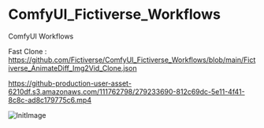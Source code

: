 # ComfyUI_Fictiverse_Workflows
ComfyUI Workflows

Fast Clone : https://github.com/Fictiverse/ComfyUI_Fictiverse_Workflows/blob/main/Fictiverse_AnimateDiff_Img2Vid_Clone.json

https://github-production-user-asset-6210df.s3.amazonaws.com/111762798/279233690-812c69dc-5e11-4f41-8c8c-ad8c179775c6.mp4

![InitImage](https://github.com/Fictiverse/ComfyUI_Fictiverse_Workflows/assets/111762798/d0710e8a-e8d8-41ba-aa46-f1cf96718509)

